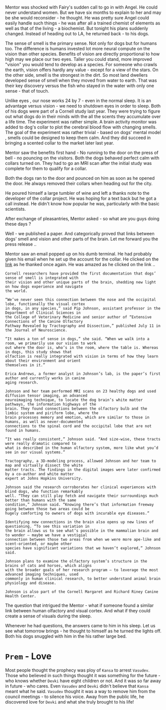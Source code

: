
Mentor was shocked with Fairy's sudden call to go in with Angel. He could never understand women. But we have six months to explain to her and may be she would reconsider - he thought. He was pretty sure Angel could easily handle such things - he was after all a trained chemist of elements as well as that of the living - a biochemist. But tonight his plans suddenly changed. Instead of heading out to LA, he returned back - to his dogs.

The sense of smell is the primary sense. Not only for dogs but for humans too. The difference is humans invested lot more neural compute on the vision than other species. Benefits of vision are directly proportional to  how high may we place our two eyes. Taller you could stand, more improved "vision" you would tend to develop as a species. For someone who crawls the earth, vision offers hardly any value - except for a view of the stars. On the other side, smell is the strongest in the dirt. So most land dwellers developed sense of smell when they moved from water to earth. That was their key discovery versus the fish who stayed in the water with only one sense - that of touch. 

Unlike eyes , our nose works 24 by 7 - even in the normal sleep.  It is an advantage versus vision - we need to shutdown eyes in order to sleep. Both of his dogs were part of a Cornell study last year. They were trying to figure out what dogs do in their minds with the all the scents they accumulate over a life time. The experiment was rather simple. A brain activity monitor was added to dog's collar to plot the cerebral blood flow with changing smells. The goal of the experiment was rather trivial - based on dogs' mental model , smells could be designed to keep them calm. And they did succeed in bringing a scented collar to the market later last year.

Mentor saw the benefits first hand - No running to the door on the press of bell - no pouncing on the visitors. Both the dogs behaved perfect calm with collars turned on. They had to go an MRI scan after the initial study was complete for them to qualify for a collar. 

Both the dogs ran to the door and pounced on him as soon as he opened the door. He always removed their collars when heading out for the city.

He poured himself a large tumbler of wine and left a thanks note to the developer of the collar project. He was hoping for a text back but he got a call instead. He didn't know how popular he was, particularly with the basic scientists. 

After exchange of pleasantries, Mentor asked - so what are you guys doing these days ? 

Well - we published a paper. And categorically proved that links between dogs' smell and vision and other parts of the brain. Let me forward you the press release .. 

Mentor saw an email popped up on his dumb terminal. He had probably given his email when he set up the account for the collar. He clicked on the [link](https://news.cornell.edu/stories/2022/07/study-finds-new-links-between-dogs-smell-and-vision) as he thanked once again. He was amazed as he clicked on  the link ..

    Cornell researchers have provided the first documentation that dogs’ sense of smell is integrated with
    their vision and other unique parts of the brain, shedding new light on how dogs experience and navigate
    the world.

    “We’ve never seen this connection between the nose and the occipital lobe, functionally the visual cortex
    in dogs, in any species,” said Pip Johnson, assistant professor in the Department of Clinical Sciences in
    the College of Veterinary Medicine and senior author of “Extensive Connections of the Canine Olfactory
    Pathway Revealed by Tractography and Dissection,” published July 11 in the Journal of Neuroscience.

    “It makes a ton of sense in dogs,” she said. “When we walk into a room, we primarily use our vision to work
    out where the door is, who’s in the room, where the table is. Whereas in dogs, this study shows that
    olfaction is really integrated with vision in terms of how they learn about their environment and orient
    themselves in it.”

    Erica Andrews, a former analyst in Johnson’s lab, is the paper’s first author and currently works in canine
    aging research.

    Johnson and her team performed MRI scans on 23 healthy dogs and used diffusion tensor imaging, an advanced
    neuroimaging technique, to locate the dog brain’s white matter pathways, the information highways of the
    brain. They found connections between the olfactory bulb and the limbic system and piriform lobe, where the
    brain processes memory and emotion, which are similar to those in humans, as well as never-documented
    connections to the spinal cord and the occipital lobe that are not found in humans.

    “It was really consistent,” Johnson said. “And size-wise, these tracts were really dramatic compared to
    what is described in the human olfactory system, more like what you’d see in our visual systems.”

    Tractography, a 3D-modeling process, allowed Johnson and her team to map and virtually dissect the white
    matter tracts. The findings in the digital images were later confirmed by a co-author and white matter
    expert at Johns Hopkins University.

    Johnson said the research corroborates her clinical experiences with blind dogs, who function remarkably
    well. “They can still play fetch and navigate their surroundings much better than humans with the same
    condition,” Johnson said. “Knowing there’s that information freeway going between those two areas could be
    hugely comforting to owners of dogs with incurable eye diseases.”

    Identifying new connections in the brain also opens up new lines of questioning. “To see this variation in
    the brain allows us to see what’s possible in the mammalian brain and to wonder – maybe we have a vestigial
    connection between those two areas from when we were more ape-like and scent-oriented, or maybe other
    species have significant variations that we haven’t explored,” Johnson said.

    Johnson plans to examine the olfactory system’s structure in the brains of cats and horses, which aligns
    with the broader goals of her research program – to leverage the most advanced imaging techniques, used
    commonly in human clinical research, to better understand animal brain physiology and disease.

    Johnson is also part of the Cornell Margaret and Richard Riney Canine Health Center.

The question that intrigued the Mentor - what if someone found a similar link between human olfactory and visual cortex. And what if they could create a sense of visuals during the sleep. 

Whenever he had questions, the answers came to him in his sleep. Let us see what tomorrow brings - he thought to himself as he turned the lights off. Both his dogs snuggled with him in the his rather large bed.

# `Prem` - Love

Most people thought the prophecy was ploy of `Kansa` to arrest `Vasudev`. Those who believed in such things thought it was something for the future - who knows whether `Devki` have eight children or not. And it was so far away in future - who cares. Even `Vasudev` and `Devki` didn't believe that `Kansa` meant what he said. `Vasudev` thought it was a way to remove him from the council meetings - to silence his voice. Away from the public life, he discovered love for `Devki` and what she truly brought to his life!
<lightning-widget 
  name="" 
  accent="#f9ce00" 
  to="shutosha@getalby.com" 
  image="https://nostrcheck.me/media/shutosha/nostrcheck.me_8a0b72e8f2ca443709f3a651bea683dbc6a418a4861b3ba9.webp" 
/>
<script src="https://embed.twentyuno.net/js/app.js"></script>

